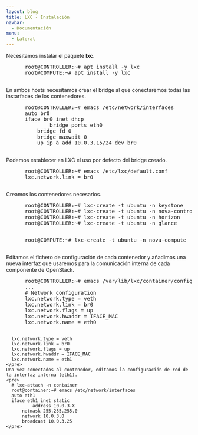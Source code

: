 ```yaml
---
layout: blog
title: LXC - Instalación
navbar:
  - Documentación
menu:
  - Lateral
---
```

<section>
  <p>
    Necesitamos instalar el paquete <b>lxc</b>.
    <pre>
      root@CONTROLLER:~# apt install -y lxc
      root@COMPUTE:~# apt install -y lxc
    </pre>
  </p>
  <p>
    En ambos hosts necesitamos crear el bridge al que conectaremos todas las instarfaces de los contenedores.
    <pre>
      root@CONTROLLER:~# emacs /etc/network/interfaces
      auto br0
      iface br0 inet dhcp
              bridge_ports eth0
	      bridge_fd 0
	      bridge_maxwait 0
	      up ip a add 10.0.3.15/24 dev br0
    </pre>
    Podemos establecer en LXC el uso por defecto del bridge creado.
    <pre>
      root@CONTROLLER:~# emacs /etc/lxc/default.conf
      lxc.network.link = br0
    </pre>
  </p>
  <p>
    Creamos los contenedores necesarios.
    <pre>
      root@CONTROLLER:~# lxc-create -t ubuntu -n keystone
      root@CONTROLLER:~# lxc-create -t ubuntu -n nova-controller
      root@CONTROLLER:~# lxc-create -t ubuntu -n horizon
      root@CONTROLLER:~# lxc-create -t ubuntu -n glance
    </pre>
    <pre>
      root@COMPUTE:~# lxc-create -t ubuntu -n nova-compute
    </pre>
  </p>
  <p>
    Editamos el fichero de configuración de cada contenedor y añadimos una nueva interfaz que usaremos para la comunicación interna de cada componente de OpenStack.
    <pre>
      root@CONTROLLER:~# emacs /var/lib/lxc/container/config
      ...
      # Network configuration
      lxc.network.type = veth
      lxc.network.link = br0
      lxc.network.flags = up
      lxc.network.hwaddr = IFACE_MAC
      lxc.network.name = eth0

      lxc.network.type = veth
      lxc.network.link = br0
      lxc.network.flags = up
      lxc.network.hwaddr = IFACE_MAC
      lxc.network.name = eth1
    </pre>
    Una vez conectados al contenedor, editamos la configuración de red de la interfaz interna (eth1).
    <pre>
      # lxc-attach -n container
      root@container:~# emacs /etc/network/interfaces
      auto eth1
      iface eth1 inet static
              address 10.0.3.X
	      netmask 255.255.255.0
	      network 10.0.3.0
	      broadcast 10.0.3.25
    </pre>
  </p>
